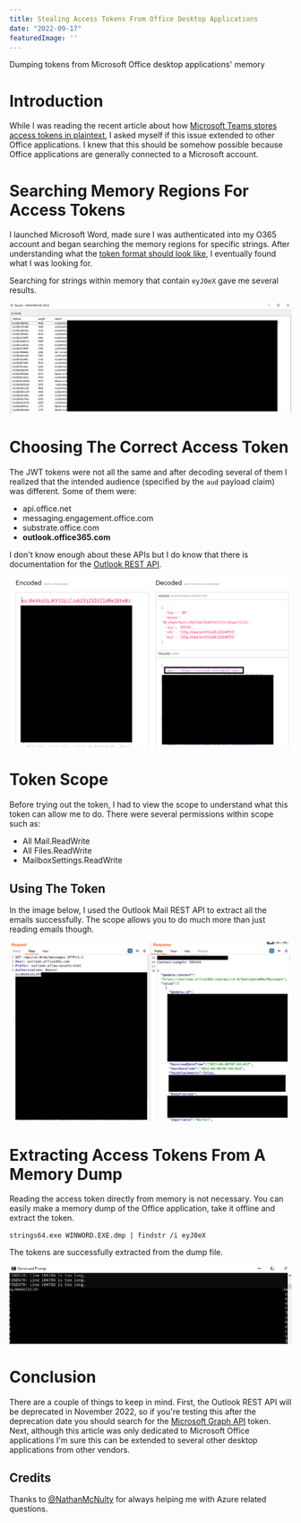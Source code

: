 ```yaml
---
title: Stealing Access Tokens From Office Desktop Applications
date: "2022-09-17"
featuredImage: ''
---
```


Dumping tokens from Microsoft Office desktop applications' memory<!-- end --> 

# Introduction

While I was reading the recent article about how <a href="https://www.bleepingcomputer.com/news/security/microsoft-teams-stores-auth-tokens-as-cleartext-in-windows-linux-macs/" target="_blank">Microsoft Teams stores access tokens in plaintext</a>, I asked myself if this issue extended to other Office applications. I knew that this should be somehow possible because Office applications are generally connected to a Microsoft account.

# Searching Memory Regions For Access Tokens

I launched Microsoft Word, made sure I was authenticated into my O365 account and began searching the memory regions for specific strings. After understanding what the <a href="https://learn.microsoft.com/en-us/azure/active-directory/develop/access-tokens" target="_blank">token format should look like</a>, I eventually found what I was looking for. 

Searching for strings within memory that contain ```eyJ0eX``` gave me several results.

![Process-Hacker](./winword-tokens.png)

# Choosing The Correct Access Token

The JWT tokens were not all the same and after decoding several of them I realized that the intended audience (specified by the ```aud``` payload claim) was different. Some of them were:

* api.office.net
* messaging.engagement.office.com
* substrate.office.com
* **outlook.office365.com**

I don't know enough about these APIs but I do know that there is documentation for the <a href="https://learn.microsoft.com/en-us/previous-versions/office/office-365-api/api/version-2.0/use-outlook-rest-api" target="_blank">Outlook REST API</a>.

![Decoded-JWT](./decoded-jwt.png)

# Token Scope

Before trying out the token, I had to view the scope to understand what this token can allow me to do. There were several permissions within scope such as:

* All Mail.ReadWrite
* All Files.ReadWrite
* MailboxSettings.ReadWrite


## Using The Token

In the image below, I used the Outlook Mail REST API to extract all the emails successfully. The scope allows you to do much more than just reading emails though.

![Request](./req.png)

# Extracting Access Tokens From A Memory Dump

Reading the access token directly from memory is not necessary. You can easily make a memory dump of the Office application, take it offline and extract the token.

    strings64.exe WINWORD.EXE.dmp | findstr /i eyJ0eX

The tokens are successfully extracted from the dump file.

![Strings-Winword](./strings.png)

# Conclusion

There are a couple of things to keep in mind. First, the Outlook REST API will be deprecated in November 2022, so if you're testing this after the deprecation date you should search for the <a href="https://learn.microsoft.com/en-us/graph/use-the-api" target="_blank">Microsoft Graph API</a> token. Next, although this article was only dedicated to Microsoft Office applications I'm sure this can be extended to several other desktop applications from other vendors.

## Credits

Thanks to <a href="https://twitter.com/NathanMcNulty" target="_blank">@NathanMcNulty</a> for always helping me with Azure related questions.






